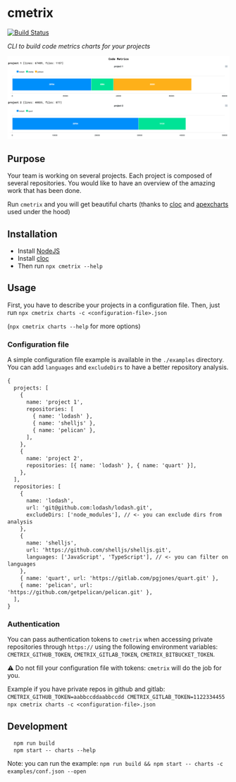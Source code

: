 # cmetrix

[![Build Status](https://github.com/pierreroth64/cmetrix/workflows/CI/badge.svg)](https://github.com/pierreroth64/cmetrix/actions?query=workflow%3ACI)

_CLI to build code metrics charts for your projects_

<p align="center">
  <img src="./images/cmetrix-chart.png" />
</p>

## Purpose

Your team is working on several projects. Each project is composed of several repositories.
You would like to have an overview of the amazing work that has been done.

Run `cmetrix` and you will get beautiful charts (thanks to [cloc](https://github.com/AlDanial/cloc) and [apexcharts](https://apexcharts.com/) used under the hood)

## Installation

- Install [NodeJS](https://nodejs.org/)
- Install [cloc](https://github.com/AlDanial/cloc)
- Then run `npx cmetrix --help`

## Usage

First, you have to describe your projects in a configuration file.
Then, just run `npx cmetrix charts -c <configuration-file>.json`

(`npx cmetrix charts --help` for more options)

### Configuration file

A simple configuration file example is available in the `./examples` directory. You can add `languages` and `excludeDirs` to have a better repository analysis.

```json5
{
  projects: [
    {
      name: 'project 1',
      repositories: [
        { name: 'lodash' },
        { name: 'shelljs' },
        { name: 'pelican' },
      ],
    },
    {
      name: 'project 2',
      repositories: [{ name: 'lodash' }, { name: 'quart' }],
    },
  ],
  repositories: [
    {
      name: 'lodash',
      url: 'git@github.com:lodash/lodash.git',
      excludeDirs: ['node_modules'], // <- you can exclude dirs from analysis
    },
    {
      name: 'shelljs',
      url: 'https://github.com/shelljs/shelljs.git',
      languages: ['JavaScript', 'TypeScript'], // <- you can filter on languages
    },
    { name: 'quart', url: 'https://gitlab.com/pgjones/quart.git' },
    { name: 'pelican', url: 'https://github.com/getpelican/pelican.git' },
  ],
}
```

### Authentication

You can pass authentication tokens to `cmetrix` when accessing private repositories through `https://` using the following environment variables: `CMETRIX_GITHUB_TOKEN`, `CMETRIX_GITLAB_TOKEN`, `CMETRIX_BITBUCKET_TOKEN`.

⚠️ Do not fill your configuration file with tokens: `cmetrix` will do the job for you.

Example if you have private repos in github and gitlab: `CMETRIX_GITHUB_TOKEN=aabbccddaabbccdd CMETRIX_GITLAB_TOKEN=1122334455 npx cmetrix charts -c <configuration-file>.json`

## Development

```
  npm run build
  npm start -- charts --help
```

Note: you can run the example: `npm run build && npm start -- charts -c examples/conf.json --open`
